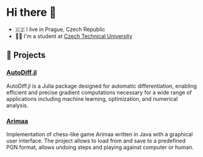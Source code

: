# Hi there 👋

- 🇨🇿 I live in Prague, Czech Republic
- 👨‍💻 I'm a student at [Czech Technical University](https://oi.fel.cvut.cz)

## 💼 Projects

### [AutoDiff.jl](https://github.com/vadim-mychko/AutoDiff.jl)

AutoDiff.jl is a Julia package designed for automatic differentiation, enabling efficient and precise gradient computations necessary for a wide range of applications including machine learning, optimization, and numerical analysis.

### [Arimaa](https://github.com/vadim-mychko/Arimaa)

Implementation of chess-like game Arimaa written in Java with a graphical user interface. The project allows to load from and save to a predefined PGN format, allows undoing steps and playing against computer or human.

